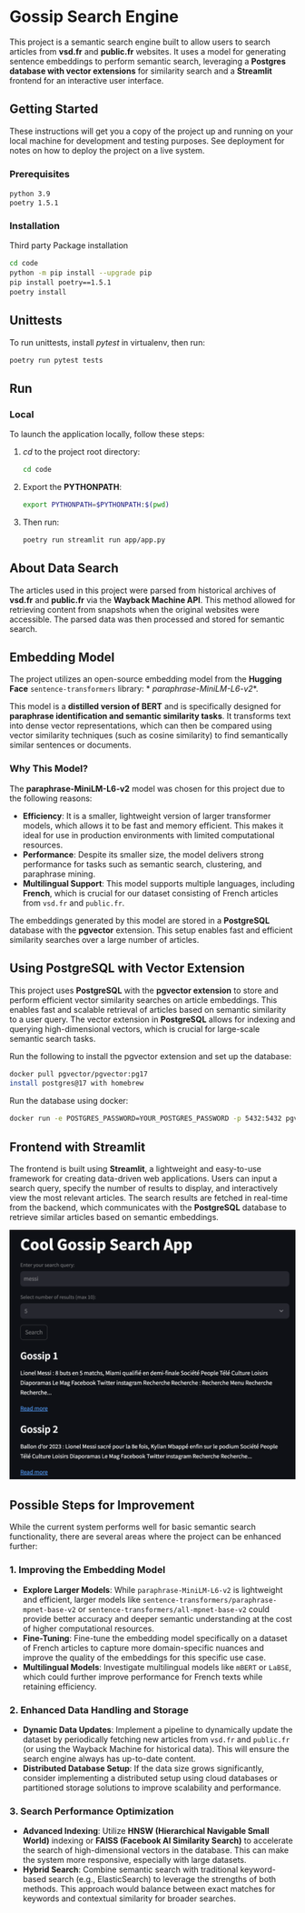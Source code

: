 # Gossip Search Engine

This project is a semantic search engine built to allow users to search articles
from **vsd.fr** and **public.fr** websites. It uses a model for generating sentence embeddings to perform
semantic search, leveraging a **Postgres database with vector extensions** for
similarity search and a **Streamlit** frontend for an interactive user interface.

## Getting Started

These instructions will get you a copy of the project up and running on your local machine for development and testing
purposes. See deployment for notes on how to deploy the project on a live system.

### Prerequisites

```
python 3.9
poetry 1.5.1
```

### Installation

Third party Package installation

```bash
cd code
python -m pip install --upgrade pip
pip install poetry==1.5.1
poetry install
```

## Unittests

To run unittests, install _pytest_ in virtualenv, then run:

```bash
poetry run pytest tests
```

## Run

### Local

To launch the application locally, follow these steps:

1. _cd_ to the project root directory:

   ```bash
   cd code
   ```

2. Export the **PYTHONPATH**:

   ```bash
   export PYTHONPATH=$PYTHONPATH:$(pwd)
   ```

3. Then run:

   ```bash
   poetry run streamlit run app/app.py 
   ```

## About Data Search

The articles used in this project were parsed from historical archives of **vsd.fr** and **public.fr** via the
**Wayback Machine API**. This method allowed for retrieving content from snapshots when the original websites
were accessible. The parsed data was then processed and stored for semantic search.

## Embedding Model

The project utilizes an open-source embedding model from the **Hugging Face** `sentence-transformers` library: *
*paraphrase-MiniLM-L6-v2**.

This model is a **distilled version of BERT** and is specifically designed for **paraphrase identification and semantic
similarity tasks**. It transforms text into dense vector representations, which can then be compared using vector
similarity techniques (such as cosine similarity) to find semantically similar sentences or documents.

### Why This Model?

The **paraphrase-MiniLM-L6-v2** model was chosen for this project due to the following reasons:

- **Efficiency**: It is a smaller, lightweight version of larger transformer models, which allows it to be fast and
  memory efficient. This makes it ideal for use in production environments with limited computational resources.
- **Performance**: Despite its smaller size, the model delivers strong performance for tasks such as semantic search,
  clustering, and paraphrase mining.
- **Multilingual Support**: This model supports multiple languages, including **French**, which is crucial for our
  dataset consisting of French articles from `vsd.fr` and `public.fr`.

The embeddings generated by this model are stored in a **PostgreSQL** database with the **pgvector** extension. This
setup enables fast and efficient similarity searches over a large number of articles.

## Using PostgreSQL with Vector Extension

This project uses **PostgreSQL** with the **pgvector extension** to store and perform efficient vector similarity
searches on article embeddings. This enables fast and scalable retrieval of articles based on semantic
similarity to a user query. The vector extension in **PostgreSQL** allows for indexing and querying high-dimensional
vectors, which is crucial for large-scale semantic search tasks.

Run the following to install the pgvector extension and set up the database:

```bash
docker pull pgvector/pgvector:pg17
install postgres@17 with homebrew
```

Run the database using docker:

```bash
docker run -e POSTGRES_PASSWORD=YOUR_POSTGRES_PASSWORD -p 5432:5432 pgvector/pgvector:pg17
```

## Frontend with Streamlit

The frontend is built using **Streamlit**, a lightweight and easy-to-use framework for creating data-driven web
applications. Users can input a search query, specify the number of results to display, and interactively view
the most relevant articles. The search results are fetched in real-time from the backend, which communicates
with the **PostgreSQL** database to retrieve similar articles based on semantic embeddings.

![image](assets/app_preview.png)

## Possible Steps for Improvement

While the current system performs well for basic semantic search functionality, there are several areas where the project can be enhanced further:

### 1. **Improving the Embedding Model**

- **Explore Larger Models**: While `paraphrase-MiniLM-L6-v2` is lightweight and efficient, larger models like `sentence-transformers/paraphrase-mpnet-base-v2` or `sentence-transformers/all-mpnet-base-v2` could provide better accuracy and deeper semantic understanding at the cost of higher computational resources.
- **Fine-Tuning**: Fine-tune the embedding model specifically on a dataset of French articles to capture more domain-specific nuances and improve the quality of the embeddings for this specific use case.
- **Multilingual Models**: Investigate multilingual models like `mBERT` or `LaBSE`, which could further improve performance for French texts while retaining efficiency.

### 2. **Enhanced Data Handling and Storage**

- **Dynamic Data Updates**: Implement a pipeline to dynamically update the dataset by periodically fetching new articles from `vsd.fr` and `public.fr` (or using the Wayback Machine for historical data). This will ensure the search engine always has up-to-date content.
- **Distributed Database Setup**: If the data size grows significantly, consider implementing a distributed setup using cloud databases or partitioned storage solutions to improve scalability and performance.
  
### 3. **Search Performance Optimization**

- **Advanced Indexing**: Utilize **HNSW (Hierarchical Navigable Small World)** indexing or **FAISS (Facebook AI Similarity Search)** to accelerate the search of high-dimensional vectors in the database. This can make the system more responsive, especially with large datasets.
- **Hybrid Search**: Combine semantic search with traditional keyword-based search (e.g., ElasticSearch) to leverage the strengths of both methods. This approach would balance between exact matches for keywords and contextual similarity for broader searches.
